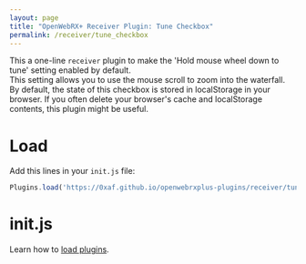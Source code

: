 ```yaml
---
layout: page
title: "OpenWebRX+ Receiver Plugin: Tune Checkbox"
permalink: /receiver/tune_checkbox
---
```


This a one-line `receiver` plugin to make the 'Hold mouse wheel down to tune' setting enabled by default.  
This setting allows you to use the mouse scroll to zoom into the waterfall.  
By default, the state of this checkbox is stored in localStorage in your browser. If you often delete your browser's cache and localStorage contents, this plugin might be useful.

# Load
Add this lines in your `init.js` file:
```js
Plugins.load('https://0xaf.github.io/openwebrxplus-plugins/receiver/tune_checkbox/tune_checkbox.js');
```

# init.js
Learn how to [load plugins](/openwebrxplus-plugins/#load-plugins).
